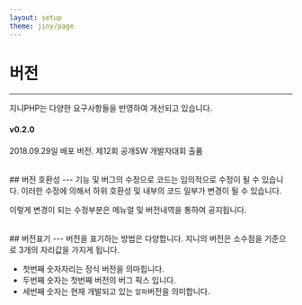 ```yaml
---
layout: setup
theme: jiny/page
---
```


# 버전
---
지니PHP는 다양한 요구사항들을 반영하여 개선되고 있습니다.  

#### v0.2.0
2018.09.29일 배포 버전. 제12회 공개SW 개발자대회 출품


<br>
## 버전 호환성
---
기능 및 버그의 수정으로 코드는 임의적으로 수정이 될 수 있습니다.  
이러한 수정에 의해서 하위 호환성 및 내부의 코드 일부가 변경이 될 수 있습니다.

이렇게 변경이 되는 수정부분은 메뉴얼 및 버전내역을 통하여 공지됩니다.

<br>
## 버전표기
---
버전을 표기하는 방법은 다양합니다. 지니의 버전은 소수점을 기준으로 3개의 자리값을 가지게 됩니다.

* 첫번째 숫자자리는 정식 버전을 의마힙니다. 
* 두번째 숫자는 첫번째 버전의 버그 픽스 입니다. 
* 세번째 숫자는 현재 개발되고 있는 `알파`버전을 의미합니다.
